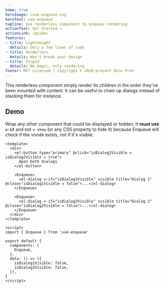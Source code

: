 ```yaml
---
home: true
heroImage: /vue-enqueue.svg
heroText: vue-enqueue
tagline: Vue renderless component to enqueue rendering
actionText: Get Started →
actionLink: /guide/
features:
- title: Lightweight
  details: Only a few lines of code
- title: Renderless
  details: Won't break your design
- title: Stupid
  details: No magic, only rendering
footer: MIT Licensed | Copyright © 2020-present Nico Prat
---
```


This renderless component simply render its children in the order they've been mounted with content. It can be useful to chain up dialogs instead of stacking them for instance.

## Demo

Wrap any other component that could be displayed or hidden. It **must use `v-if`** and not `v-show` (or any CSS property to hide it) because Enqueue will check if the vnode exists, not if it's visible.

```vue{7-9,11-13}
<template>
  <div>
    <el-button type="primary" @click="isDialog1Visible = isDialog2Visible = true">
      Open both dialogs
    </el-button>

    <Enqueue>
      <el-dialog v-if="isDialog1Visible" visible title="Dialog 1" @close="isDialog1Visible = false">...</el-dialog>
    </Enqueue>

    <Enqueue>
      <el-dialog v-if="isDialog2Visible" visible title="Dialog 2" @close="isDialog2Visible = false">...</el-dialog>
    </Enqueue>
  </div>
</template>

<script>
import { Enqueue } from 'vue-enqueue'

export default {
  components: {
    Enqueue,
  },
  data: () => ({
    isDialog1Visible: false,
    isDialog2Visible: false,
  }),
}
</script>
```

<GettingStartedDemo />
